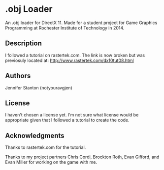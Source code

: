 # .obj Loader

An .obj loader for DirectX 11. Made for a student project for Game Graphics Programming at Rochester Institute of Technology in 2014.

## Description

I followed a tutorial on rastertek.com. The link is now broken but was previosuly located at: http://www.rastertek.com/dx10tut08.html

## Authors

Jennifer Stanton (notyouravgjen)

## License

I haven't chosen a license yet. I'm not sure what license would be appropriate given that I followed a tutorial to create the code.

## Acknowledgments

Thanks to rastertek.com for the tutorial.

Thanks to my project partners Chris Cordi, Brockton Roth, Evan Gifford, and Evan Miller for working on the game with me.
